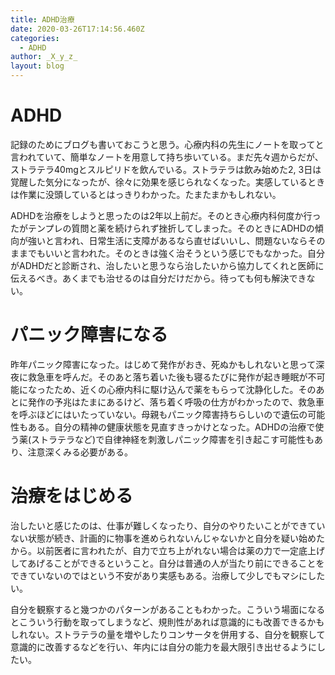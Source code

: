 ```yaml
---
title: ADHD治療
date: 2020-03-26T17:14:56.460Z
categories:
  - ADHD
author: _X_y_z_
layout: blog
---
```

# ADHD

記録のためにブログも書いておこうと思う。心療内科の先生にノートを取ってと言われていて、簡単なノートを用意して持ち歩いている。まだ先々週からだが、ストラテラ40mgとスルピリドを飲んでいる。ストラテラは飲み始めた2, 3日は覚醒した気分になったが、徐々に効果を感じられなくなった。実感しているときは作業に没頭しているとはっきりわかった。たまたまかもしれない。

ADHDを治療をしようと思ったのは2年以上前だ。そのとき心療内科何度か行ったがテンプレの質問と薬を続けられず挫折してしまった。そのときにADHDの傾向が強いと言われ、日常生活に支障があるなら直せばいいし、問題ないならそのままでもいいと言われた。そのときは強く治そうという感じでもなかった。自分がADHDだと診断され、治したいと思うなら治したいから協力してくれと医師に伝えるべき。あくまでも治せるのは自分だけだから。待っても何も解決できない。

# パニック障害になる

昨年パニック障害になった。はじめて発作がおき、死ぬかもしれないと思って深夜に救急車を呼んだ。そのあと落ち着いた後も寝るたびに発作が起き睡眠が不可能になったため、近くの心療内科に駆け込んで薬をもらって沈静化した。そのあとに発作の予兆はたまにあるけど、落ち着く呼吸の仕方がわかったので、救急車を呼ぶほどにはいたっていない。母親もパニック障害持ちらしいので遺伝の可能性もある。自分の精神の健康状態を見直すきっかけとなった。ADHDの治療で使う薬(ストラテラなど)で自律神経を刺激しパニック障害を引き起こす可能性もあり、注意深くみる必要がある。

# 治療をはじめる

治したいと感じたのは、仕事が難しくなったり、自分のやりたいことができていない状態が続き、計画的に物事を進められないんじゃないかと自分を疑い始めたから。以前医者に言われたが、自力で立ち上がれない場合は薬の力で一定底上げしてあげることができるということ。自分は普通の人が当たり前にできることをできていないのではという不安があり実感もある。治療して少しでもマシにしたい。

自分を観察すると幾つかのパターンがあることもわかった。こういう場面になるとこういう行動を取ってしまうなど、規則性があれば意識的にも改善できるかもしれない。ストラテラの量を増やしたりコンサータを併用する、自分を観察して意識的に改善するなどを行い、年内には自分の能力を最大限引き出せるようにしたい。


